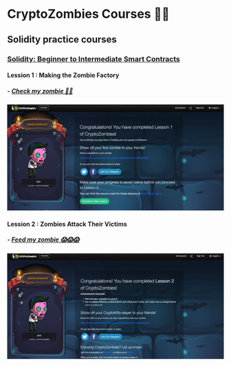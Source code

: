 # CryptoZombies Courses 🧟‍♂️
## Solidity practice courses
### [Solidity: Beginner to Intermediate Smart Contracts](https://cryptozombies.io/en/solidity)


####  Lession 1 : Making the Zombie Factory

##### - [Check my zombie 🧟‍♂️](https://share.cryptozombies.io/en/lesson/1/share/Bob?id=Y3p8NjE0ODQ0)
[![Lession1 result](./Lession1/result.png)](https://share.cryptozombies.io/en/lesson/1/share/Bob?id=Y3p8NjE0ODQ0)


####  Lession 2 : Zombies Attack Their Victims

##### - [Feed my zombie 😱😱😱](https://share.cryptozombies.io/en/lesson/2/share/Bob?id=Y3p8NjE0ODQ0)
[![Lession2 result](./Lession2/result.png)](https://share.cryptozombies.io/en/lesson/1/share/Bob?id=Y3p8NjE0ODQ0)
